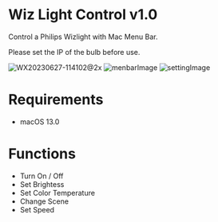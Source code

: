 Wiz Light Control v1.0
================================
Control a Philips Wizlight with Mac Menu Bar.

Please set the IP of the bulb before use.

![WX20230627-114102@2x](https://github.com/rryuliu/WizLightControl/assets/77834399/2e96839c-6d48-40f3-a378-4ec049ed2121)
![menbarImage](https://user-images.githubusercontent.com/77834399/212459176-957731c2-eb0e-40ab-96a0-d26f5490e486.png)
![settingImage](https://user-images.githubusercontent.com/77834399/212459300-ab194b95-33fe-40c8-a435-f76e9fef3554.png)

Requirements
==========
- macOS 13.0

Functions
==========
- Turn On / Off
- Set Brightess
- Set Color Temperature
- Change Scene
- Set Speed
